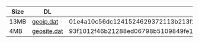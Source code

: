 |    Size   |     DL  | sha512sum |
|  ---  |  ---  |  ---  |
| 13MB | [geoip.dat](https://cdn.jsdelivr.net/gh/googleians/Rules@main/geoip.dat) | 01e4a10c56dc1241524629372113b213f2c628fea723010487368f78986b8b50aa9fde418ae237b027f28d8ee883652dd0ae97c9e3e8ca4e0c9649508a7540ce |
| 4MB | [geosite.dat](https://cdn.jsdelivr.net/gh/googleians/Rules@main/geosite.dat) | 93f1012f46b21288ed06798b5109849fe172da9eb902f67b9709afd9752d86c2f76a5f03d806d1dbef44a90f8d8826bd3d3361d6289fc89681805de89e585fdd |
